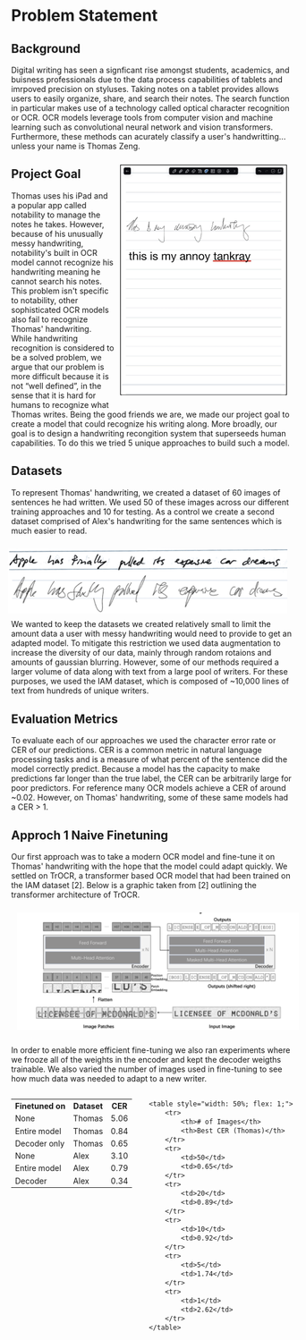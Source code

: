 <!---
layout: default
-->

# Problem Statement

## Background
Digital writing has seen a signficant rise amongst students, academics, and buisness professionals due to the data process capabilities of tablets and imrpoved precision on styluses. Taking notes on a tablet provides allows users to easily organize, share, and search their notes. The search function in particular makes use of a technology called optical character recognition or OCR. OCR models leverage tools from computer vision and machine learning such as convolutional neural network and vision transformers. Furthermore, these methods can acurately classify a user's handwritting... unless your name is Thomas Zeng. 

<!--- ![Alt text](thomas_notability.png "We're in for a challenge") -->
<style>
  .padded-image {
    padding: 10px; /* Adjust the padding value as needed */
  }
</style>

<img src="thomas_notability.png" alt="Alt text" align="right" class="padded-image" width="300"/>

<!--- <style>
  .image-container {
    display: flex; /* Use flexbox layout */
    flex-direction: column; /* Stack elements vertically */
    align-items: center; /* Center items horizontally */
  }
  .padded-image {
    padding: 10px; /* Adjust the padding value as needed */
  }
  .title {
    margin-top: 5px; /* Add some space between the image and the title text */
  }
</style> 

<div class="image-container">
  <img src="thomas_notability.png" alt="Alt text" class="padded-image" width="300"/>
  <div class="title">Title text</div>
</div>-->

## Project Goal
Thomas uses his iPad and a popular app called notability to manage the notes he takes. However, because of his unusually messy handwriting, notability's built in OCR model cannot recognize his handwriting meaning he cannot search his notes. This problem isn't specific to notability, other sophisticated OCR models also fail to recognize Thomas' handwriting. While handwriting recognition is considered to be a solved problem, we argue that our problem is more difficult because it is not “well defined”, in the sense that it is hard for humans to recognize what Thomas writes.
Being the good friends we are, we made our project goal to create a model that could recognize his writing along. More broadly, our goal is to design a handwriting recongition system that superseeds human capabilities. To do this we tried 5 unique approaches to build such a model.

## Datasets
To represent Thomas' handwriting, we created a dataset of 60 images of sentences he had written. We used 50 of these images across our different training approaches and 10 for testing. As a control we create a second dataset comprised of Alex's handwriting for the same sentences which is much easier to read. 

<img src="dataset.png" alt="Alt text" align="right" class="padded-image" width="500"/>

We wanted to keep the datasets we created relatively small to limit the amount data a user with messy handwriting would need to provide to get an adapted model. To mitigate this restriction we used data augmentation to increase the diversity of our data, mainly through random rotaions and amounts of gaussian blurring. However, some of our methods required a larger volume of data along with text from a large pool of writers. For these purposes, we used the IAM dataset, which is composed of ~10,000 lines of text from hundreds of unique writers.

## Evaluation Metrics

To evaluate each of our approaches we used the character error rate or CER of our predictions. CER is a common metric in natural language processing tasks and is a measure of what percent of the sentence did the model correctly predict. Because a model has the capacity to make predictions far longer than the true label, the CER can be arbitrarily large for poor predictors. For reference many OCR models achieve a CER of around ~0.02. However, on Thomas' handwriting, some of these same models had a CER > 1.

## Approch 1 Naive Finetuning

Our first approach was to take a modern OCR model and fine-tune it on Thomas' handwriting with the hope that the model could adapt quickly. We settled on TrOCR, a transformer based OCR model that had been trained on the IAM dataset [2]. Below is a graphic taken from [2] outlining the transformer architecture of TrOCR.

<img src="trocr.png" alt="Alt text" class="padded-image" width="900"/>

In order to enable more efficient fine-tuning we also ran experiments where we frooze all of the weights in the encoder and kept the decoder weigths trainable. We also varied the number of images used in fine-tuning to see how much data was needed to adapt to a new writer.

<div style="display: flex; justify-content: center;">
    <table style="width: 50%; flex: 1;">
        <tr>
            <th>Finetuned on</th>
            <th>Dataset</th>
            <th>CER</th>
        </tr>
        <tr>
            <td>None</td>
            <td>Thomas</td>
            <td>5.06</td>
        </tr>
        <tr>
            <td>Entire model</td>
            <td>Thomas</td>
            <td>0.84</td>
        </tr>
        <tr>
            <td>Decoder only</td>
            <td>Thomas</td>
            <td>0.65</td>
        </tr>
        <tr>
            <td>None</td>
            <td>Alex</td>
            <td>3.10</td>
        </tr>
        <tr>
            <td>Entire model</td>
            <td>Alex</td>
            <td>0.79</td>
        </tr>
        <tr>
            <td>Decoder</td>
            <td>Alex</td>
            <td>0.34</td>
        </tr>
    </table>

    <table style="width: 50%; flex: 1;">
        <tr>
            <th># of Images</th>
            <th>Best CER (Thomas)</th>
        </tr>
        <tr>
            <td>50</td>
            <td>0.65</td>
        </tr>
        <tr>
            <td>20</td>
            <td>0.89</td>
        </tr>
        <tr>
            <td>10</td>
            <td>0.92</td>
        </tr>
        <tr>
            <td>5</td>
            <td>1.74</td>
        </tr>
        <tr>
            <td>1</td>
            <td>2.62</td>
        </tr>
    </table>
</div>
<!---
| Header 1 | Header 2 | Header 3 | 
|----------|----------|----------|
| Cell 1   | Cell 2   | Cell 3   |
| Cell 4   | Cell 5   | Cell 6   |

| Header 1 | Header 2 | Header 3 |
|----------|----------|----------|
| Cell 1   | Cell 2   | Cell 3   |
| Cell 4   | Cell 5   | Cell 6   | -->

The results shown above demonstrate that Thomas' dataset is both visually more difficult for humans and quantitatively more difficult for the OCR model than Alex's dataset. We also see that freezing the encoder facilitates more efficient fine-tuning in all instances.

## Approch 2 Supervised domain adaptation

## Approch 3 Transfer learning

## Approch 4 Dual-decoder

## Approch 5 Meta learning

## References
[1] IAM?

[2] Minghao Li et al. “Trocr: Transformer-based optical character recognition with pre-trained models”. In: Proceedings of the AAAI Conference on Artificial Intelligence . Vol. 37. 11. 2023, pp. 13094–13102.

[3] 
